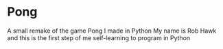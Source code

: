 # Pong
A small remake of the game Pong I made in Python
My name is Rob Hawk and this is the first step of me self-learning to program in Python
